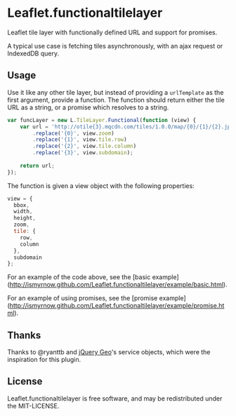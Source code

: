 Leaflet.functionaltilelayer
===========================

Leaflet tile layer with functionally defined URL and support for promises.

A typical use case is fetching tiles asynchronously, with an ajax request or 
IndexedDB query.

## Usage
Use it like any other tile layer, but instead of providing a `urlTemplate` as 
the first argument, provide a function. The function should return either the 
tile URL as a string, or a promise which resolves to a string.

```javascript
var funcLayer = new L.TileLayer.Functional(function (view) {
    var url = 'http://otile{3}.mqcdn.com/tiles/1.0.0/map/{0}/{1}/{2}.jpg'
        .replace('{0}', view.zoom)
        .replace('{1}', view.tile.row)
        .replace('{2}', view.tile.column)
        .replace('{3}', view.subdomain);
    
    return url;
});
```

The function is given a view object with the following properties:

```javascript
view = {
  bbox,
  width,
  height,
  zoom,
  tile: {
    row,
    column
  },
  subdomain
};
```

For an example of the code above, see the [basic example]
(http://ismyrnow.github.com/Leaflet.functionaltilelayer/example/basic.html).

For an example of using promises, see the [promise example]
(http://ismyrnow.github.com/Leaflet.functionaltilelayer/example/promise.html).

## Thanks

Thanks to @ryanttb and [jQuery Geo](http://jquerygeo.com/)'s service objects, 
which were the inspiration for this plugin.

## License

Leaflet.functionaltilelayer is free software, and may be redistributed under 
the MIT-LICENSE.
